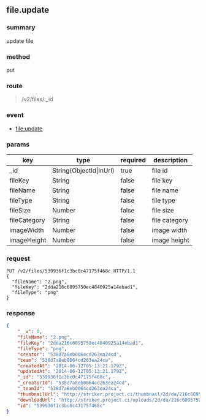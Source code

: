 ## file.update

### summary
update file

### method
put

### route
> /v2/files/:_id

### event
* [file:update](../event/file.update.html)

### params
<table>
  <thead>
    <tr>
      <th>key</th>
      <th>type</th>
      <th>required</th>
      <th>description</th>
    </tr>
  </thead>
  <tbody>
    <tr>
      <td>_id</td>
      <td>String(ObjectId|InUrl)</td>
      <td>true</td>
      <td>file id</td>
    </tr>
    <tr>
      <td>fileKey</td>
      <td>String</td>
      <td>false</td>
      <td>file key</td>
    </tr>
    <tr>
      <td>fileName</td>
      <td>String</td>
      <td>false</td>
      <td>file name</td>
    </tr>
    <tr>
      <td>fileType</td>
      <td>String</td>
      <td>false</td>
      <td>file type</td>
    </tr>
    <tr>
      <td>fileSize</td>
      <td>Number</td>
      <td>false</td>
      <td>file size</td>
    </tr>
    <tr>
      <td>fileCategory</td>
      <td>String</td>
      <td>false</td>
      <td>file category</td>
    </tr>
    <tr>
      <td>imageWidth</td>
      <td>Number</td>
      <td>false</td>
      <td>image width</td>
    </tr>
    <tr>
      <td>imageHeight</td>
      <td>Number</td>
      <td>false</td>
      <td>image height</td>
    </tr>
  </tbody>
</table>

### request
```
PUT /v2/files/539936f1c3bc0c47175f468c HTTP/1.1
{
  "fileName": "2.png",
  "fileKey": "2dda216c6095750ec4840925a14ebad1",
  "fileType": "png"
}
```

### response
```json
{
    "__v": 0,
    "fileName": "2.png",
    "fileKey": "2dda216c6095750ec4840925a14ebad1",
    "fileType": "png",
    "creator": "538d7a8eb0064cd263ea24cd",
    "team": "538d7a8eb0064cd263ea24ca",
    "createdAt": "2014-06-12T05:13:21.179Z",
    "updatedAt": "2014-06-12T05:13:21.179Z",
    "_id": "539936f1c3bc0c47175f468c",
    "_creatorId": "538d7a8eb0064cd263ea24cd",
    "_teamId": "538d7a8eb0064cd263ea24ca",
    "thumbnailUrl": "http://striker.project.ci/thumbnail/2d/da/216c6095750ec4840925a14ebad1.png/w/500/h/500",
    "downloadUrl": "http://striker.project.ci/uploads/2d/da/216c6095750ec4840925a14ebad1.png?download=2.png&e=1402553601&sign=8af4d8fc95330570180d923d9d7192a8a18c8faf:3P6vmsdrK4C81879fisQpYaoX9Y=",
    "id": "539936f1c3bc0c47175f468c"
}
```
